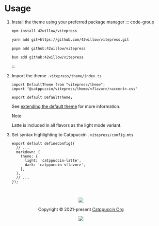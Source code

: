 # Usage

1. Install the theme using your preferred package manager
   ::: code-group

   ```bash [npm]
   npm install 42willow/vitepress
   ```

   ```bash [Yarn]
   yarn add git+https://github.com/42willow/vitepress.git
   ```

   ```bash [pnpm]
   pnpm add github:42willow/vitepress
   ```

   ```bash [Bun]
   bun add github:42willow/vitepress
   ```

   :::

2. Import the theme
   `.vitepress/theme/index.ts`

   ```ts{2}
   import DefaultTheme from "vitepress/theme";
   import "@catppuccin/vitepress/theme/<flavor>/<accent>.css"

   export default DefaultTheme;
   ```

   See [extending the default theme](https://vitepress.dev/guide/extending-default-theme#extending-the-default-theme) for more information.

   > [!NOTE]
   > Latte is included in all flavors as the light mode variant.

3. Set syntax highlighting to Catppuccin
   `.vitepress/config.mts`

   ```ts{6}
   export default defineConfig({
     // ...
     markdown: {
       theme: {
         light: 'catppuccin-latte',
         dark: 'catppuccin-<flavor>',
       },
     },
     // ...
   });
   ```

&nbsp;

<p align="center">
	<img src="https://raw.githubusercontent.com/catppuccin/catppuccin/main/assets/footers/gray0_ctp_on_line.svg?sanitize=true" />
</p>

<p align="center">
	Copyright &copy; 2021-present <a href="https://github.com/catppuccin" target="_blank">Catppuccin Org</a>
</p>

<p align="center">
	<a href="https://github.com/catppuccin/catppuccin/blob/main/LICENSE"><img src="https://img.shields.io/static/v1.svg?style=for-the-badge&label=License&message=MIT&logoColor=d9e0ee&colorA=363a4f&colorB=b7bdf8"/></a>
</p>
